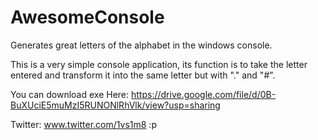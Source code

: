 # AwesomeConsole
Generates great letters of the alphabet in the windows console.

This is a very simple console application, its function is to take the letter entered and transform it into the same letter but with "." and "#".


You can download exe Here: https://drive.google.com/file/d/0B-BuXUciE5muMzI5RUNONlRhVlk/view?usp=sharing


Twitter: www.twitter.com/1vs1m8 :p
